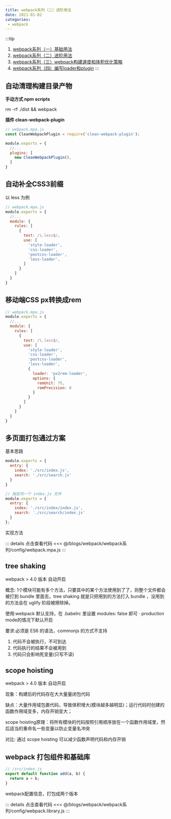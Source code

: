 ```yaml
---
title: webpack系列（二）进阶用法
date: 2021-01-02
categories:
 - webpack
---
```


:::tip
1. [webpack系列（一）基础用法](https://iseddrick.github.io/blog/blogs/webpack/webpack系列/基础用法.html)
2. [webpack系列（二）进阶用法](https://iseddrick.github.io/blog/blogs/webpack/webpack系列/进阶用法.html)
3. [webpack系列（三）webpack构建速度和体积优化策略](https://iseddrick.github.io/blog/blogs/webpack/webpack系列/webpack构建速度和体积优化策略.html)
4. [webpack系列（四）编写loader和plugin](https://iseddrick.github.io/blog/blogs/webpack/webpack系列/编写loader和plugin.html)
:::

## 自动清理构建目录产物

**手动方式 npm scripts**

rm -rf ./dist && webpack

**插件 clean-webpack-plugin**

```js
// webpack.mpa.js
const CleanWebpackPlugin = require('clean-webpack-plugin');

module.exports = {
  //...
  plugins: [
    new CleanWebpackPlugin(),
  ]
}
```

## 自动补全CSS3前缀

以 less 为例

```js
// webpack.mpa.js
module.exports = {
  //...
  module: {
    rules: [
      {
        test: /\.less$/, 
        use: [
          'style-loader', 
          'css-loader', 
          'postcss-loader',
          'less-loader',
        ]
      }
    ]
  }
}
```

## 移动端CSS px转换成rem

```js
// webpack.mpa.js
module.exports = {
  //...
  module: {
    rules: [
      {
        test: /\.less$/, 
        use: [
          'style-loader', 
          'css-loader', 
          'postcss-loader',
          'less-loader',
          {
            loader: 'px2rem-loader',
            options: {
              remUnit: 75,
              remPrecision: 8
            }
          }
        ]
      }
    ]
  }
}
```

## 多页面打包通过方案

基本思路

```js
module.exports = { 
  entry: {
    index: './src/index.js',
    search: './src/search.js' 
  }
}

// 指定同一个 index.js 文件
module.exports = { 
  entry: {
    index: './src/index/index.js',
    search: './src/search/index.js' 
  }
};
```

实现方法

::: details 点击查看代码
<<< @/blogs/webpack/webpack系列/config/webpack.mpa.js
:::


## tree shaking

webpack > 4.0 版本 自动开启

概念: 1个模块可能有多个⽅法，只要其中的某个方法使用到了了，则整个⽂件都会被打到 bundle ⾥面去，tree shaking 就是只把⽤到的方法打入 bundle ，没⽤到的方法会在 uglify 阶段被擦除掉。

使用:webpack 默认⽀持，在 .babelrc ⾥设置 modules: false 即可 · production mode的情况下默认开启

要求:必须是 ES6 的语法，commonjs 的⽅式不支持

1. 代码不会被执行，不可到达 
2. 代码执⾏的结果不会被⽤到 
3. 代码只会影响死变量(只写不读)

## scope hoisting

webpack > 4.0 版本 自动开启

现象：构建后的代码存在⼤大量量闭包代码

缺点：⼤量作用域包裹代码，导致体积增大(模块越多越明显)；运行代码时创建的函数作⽤域变多，内存开销变⼤；

scope hoisting原理：将所有模块的代码按照引⽤顺序放在⼀个函数作⽤域里，然后适当的重命名⼀些变量以防止变量名冲突

对比: 通过 scope hoisting 可以减少函数声明代码和内存开销

## webpack 打包组件和基础库

```js
// /src/index.js
export default function add(a, b) {
  return a + b;
}
```

webpack配置信息，打包成两个版本

::: details 点击查看代码
<<< @/blogs/webpack/webpack系列/config/webpack.library.js
:::
